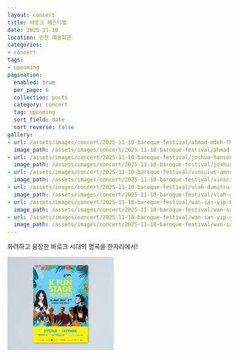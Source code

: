 ```yaml
---
layout: concert
title: 바로크 페스티벌
date: 2025-11-10
location: 인천 예술회관
categories:
- concert
tags:
- upcoming
pagination:
  enabled: true
  per_page: 6
  collection: posts
  category: concert
  tag: upcoming
  sort_field: date
  sort_reverse: false
gallery:
- url: /assets/images/concert/2025-11-10-baroque-festival/ahmad-odeh-TK_WT3dl2tw-unsplash.jpg
  image_path: /assets/images/concert/2025-11-10-baroque-festival/ahmad-odeh-TK_WT3dl2tw-unsplash.jpg
- url: /assets/images/concert/2025-11-10-baroque-festival/joshua-hanson-Qizcmx0djrw-unsplash.jpg
  image_path: /assets/images/concert/2025-11-10-baroque-festival/joshua-hanson-Qizcmx0djrw-unsplash.jpg
- url: /assets/images/concert/2025-11-10-baroque-festival/vinicius-amnx-amano-pAwXYkNzgiI-unsplash.jpg
  image_path: /assets/images/concert/2025-11-10-baroque-festival/vinicius-amnx-amano-pAwXYkNzgiI-unsplash.jpg
- url: /assets/images/concert/2025-11-10-baroque-festival/vlah-dumitru-FvmwloIbCeQ-unsplash.jpg
  image_path: /assets/images/concert/2025-11-10-baroque-festival/vlah-dumitru-FvmwloIbCeQ-unsplash.jpg
- url: /assets/images/concert/2025-11-10-baroque-festival/wan-san-yip-D-_JZhn-8kI-unsplash.jpg
  image_path: /assets/images/concert/2025-11-10-baroque-festival/wan-san-yip-D-_JZhn-8kI-unsplash.jpg
- url: /assets/images/concert/2025-11-10-baroque-festival/wan-san-yip-uWBKWeuEwAE-unsplash.jpg
  image_path: /assets/images/concert/2025-11-10-baroque-festival/wan-san-yip-uWBKWeuEwAE-unsplash.jpg
---
```


화려하고 웅장한 바로크 시대의 명곡을 한자리에서!

![baroque](/assets/images/concert/2025-11-10-baroque-festival/poster.png)
